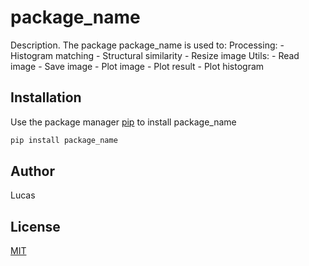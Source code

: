 # package_name

Description. 
The package package_name is used to:
	Processing:
	    - Histogram matching
        - Structural similarity
        - Resize image
    Utils:
        - Read image
        - Save image
        - Plot image
        - Plot result
        - Plot histogram

## Installation

Use the package manager [pip](https://pip.pypa.io/en/stable/) to install package_name

```bash
pip install package_name
```

## Author
Lucas

## License
[MIT](https://choosealicense.com/licenses/mit/)